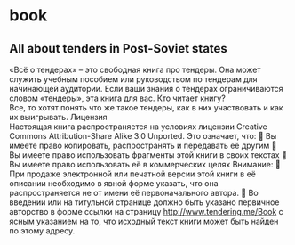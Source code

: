 # book
All about tenders in Post-Soviet states
---------------------------------------
«Всё о тендерах» – это свободная книга про тендеры. 
Она может служить учебным пособием или руководством по тендерам для начинающей аудитории. Если ваши знания о тендерах ограничиваются словом «тендеры», эта книга для вас.
Кто читает книгу?	
Все, то хотят понять что же такое тендеры, как в них участвовать и как их выигрывать.
Лицензия		
Настоящая книга распространяется на условиях лицензии Creative Commons Attribution-Share Alike 3.0 Unported.
Это означает, что:
	Вы имеете право копировать, распространять и передавать её другим
	Вы имеете право использовать фрагменты этой книги в своих текстах
	Вы имеете право использовать её в коммерческих целях
Внимание:
	При продаже электронной или печатной версии этой книги в её описании необходимо в явной форме указать, что она распространяется не от имени её первоначального автора.
	Во введении или на титульной странице должно быть указано первичное авторство в форме ссылки на страницу http://www.tendering.me/Book с ясным указанием на то, что исходный текст книги может быть найден по этому адресу.
